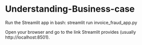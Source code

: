 # Understanding-Business-case

Run the Streamlit app in bash:
streamlit run invoice_fraud_app.py


Open your browser and go to the link Streamlit provides (usually http://localhost:8501).

